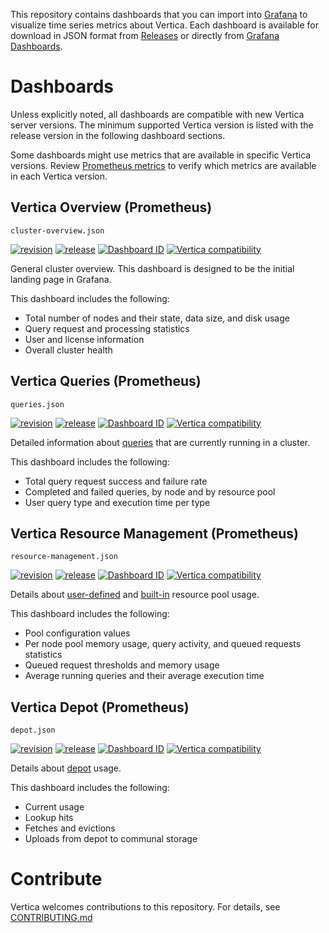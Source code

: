 This repository contains dashboards that you can import into [Grafana](https://grafana.com/) to visualize time series metrics about Vertica. Each dashboard is available for download in JSON format from [Releases](https://github.com/vertica/grafana-dashboards/releases) or directly from [Grafana Dashboards](https://grafana.com/grafana/dashboards/).

# Dashboards

Unless explicitly noted, all dashboards are compatible with new Vertica server versions. The minimum supported Vertica version is listed with the release version in the following dashboard sections.

Some dashboards might use metrics that are available in specific Vertica versions. Review [Prometheus metrics](https://docs.vertica.com/latest/en/admin/managing-db/https-service/prometheus-metrics/) to verify which metrics are available in each Vertica version.

## Vertica Overview (Prometheus)

`cluster-overview.json`

[![revision](https://img.shields.io/badge/revision-1-orange.svg)](https://grafana.com/grafana/dashboards/19917-vertica-overview-prometheus/?tab=revisions) [![release](https://img.shields.io/badge/release-1.0.0-green.svg)](https://github.com/vertica/grafana-dashboards/releases) [![Dashboard ID](https://img.shields.io/badge/Dashboard_ID-19917-yellow.svg)](https://grafana.com/grafana/dashboards/19917-vertica-overview-prometheus/) [![Vertica compatibility](https://img.shields.io/badge/Vertica-v23.3.0-blue.svg)](https://docs.vertica.com/latest/en/)

General cluster overview. This dashboard is designed to be the initial landing page in Grafana.

This dashboard includes the following:

- Total number of nodes and their state, data size, and disk usage
- Query request and processing statistics
- User and license information
- Overall cluster health

## Vertica Queries (Prometheus)

`queries.json`

[![revision](https://img.shields.io/badge/revision-1-orange.svg)](https://grafana.com/grafana/dashboards/19915-vertica-queries-prometheus/?tab=revisions) [![release](https://img.shields.io/badge/release-1.0.0-green.svg)](https://github.com/vertica/grafana-dashboards/releases) [![Dashboard ID](https://img.shields.io/badge/Dashboard_ID-19915-yellow.svg)](https://grafana.com/grafana/dashboards/19915-vertica-queries-prometheus/) [![Vertica compatibility](https://img.shields.io/badge/Vertica-v23.3.0-blue.svg)](https://docs.vertica.com/latest/en/)

Detailed information about [queries](https://docs.vertica.com/latest/en/data-analysis/queries/) that are currently running in a cluster.

This dashboard includes the following:

- Total query request success and failure rate
- Completed and failed queries, by node and by resource pool
- User query type and execution time per type

## Vertica Resource Management (Prometheus)

`resource-management.json`

[![revision](https://img.shields.io/badge/revision-1-orange.svg)](https://grafana.com/grafana/dashboards/19916-vertica-resource-management-prometheus/?tab=revisions) [![release](https://img.shields.io/badge/release-1.0.0-green.svg)](https://github.com/vertica/grafana-dashboards/releases) [![Dashboard ID](https://img.shields.io/badge/Dashboard_ID-19916-yellow.svg)](https://grafana.com/grafana/dashboards/19916-vertica-resource-management-prometheus/) [![Vertica compatibility](https://img.shields.io/badge/Vertica-v23.3.0-blue.svg)](https://docs.vertica.com/latest/en/)

Details about [user-defined](https://docs.vertica.com/latest/en/sql-reference/statements/create-statements/create-resource-pool/) and [built-in](https://docs.vertica.com/latest/en/sql-reference/statements/create-statements/create-resource-pool/built-pools/) resource pool usage.

This dashboard includes the following:

- Pool configuration values
- Per node pool memory usage, query activity, and queued requests statistics
- Queued request thresholds and memory usage
- Average running queries and their average execution time

## Vertica Depot (Prometheus)

`depot.json`

[![revision](https://img.shields.io/badge/revision-1-orange.svg)](https://grafana.com/grafana/dashboards/19914-vertica-depot-prometheus/?tab=revisions) [![release](https://img.shields.io/badge/release-1.0.0-green.svg)](https://github.com/vertica/grafana-dashboards/releases) [![Dashboard ID](https://img.shields.io/badge/Dashboard_ID-19914-yellow.svg)](https://grafana.com/grafana/dashboards/19914-vertica-depot-prometheus/) [![Vertica compatibility](https://img.shields.io/badge/Vertica-v23.3.0-blue.svg)](https://docs.vertica.com/latest/en/)

Details about [depot](https://docs.vertica.com/latest/en/eon/depot-management/) usage.

This dashboard includes the following:

- Current usage
- Lookup hits
- Fetches and evictions
- Uploads from depot to communal storage

# Contribute

Vertica welcomes contributions to this repository. For details, see [CONTRIBUTING.md](CONTRIBUTING.md)
